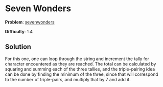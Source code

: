 # Seven Wonders

**Problem**: [sevenwonders](https://open.kattis.com/problems/sevenwonders)

**Difficulty**: 1.4

## Solution

For this one, one can loop through the string and increment the tally for character encountered as they are reached. The total can be calculated by squaring and summing each of the three tallies, and the triple-pairing idea can be done by finding the minimum of the three, since that will correspond to the number of triple-pairs, and multiply that by 7 and add it.
